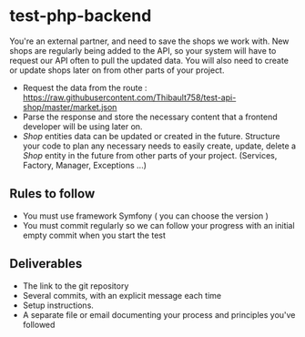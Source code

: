 # test-php-backend

You're an external partner, and need to save the shops we work with.
New shops are regularly being added to the API, so your system will have to request our API often to pull the updated data.
You will also need to create or update shops later on from other parts of your project.

- Request the data from the route : https://raw.githubusercontent.com/Thibault758/test-api-shop/master/market.json
- Parse the response and store the necessary content that a frontend developer will be using later on.
- *Shop* entities data can be updated or created in the future. Structure your code to plan any necessary needs to easily create, update, delete a *Shop* entity in the future from other parts of your project. (Services, Factory, Manager, Exceptions ...) 

## Rules to follow
- You must use framework Symfony ( you can choose the version )
- You must commit regularly so we can follow your progress with an initial empty commit when you start the test

## Deliverables

- The link to the git repository
- Several commits, with an explicit message each time
- Setup instructions.
- A separate file or email documenting your process and principles you've followed
